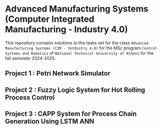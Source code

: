 ﻿# Advanced Manufacturing Systems (Computer Integrated Manufacturing - Industry 4.0)

This repository contains solutions to the tasks set for the class `Advanced Manufacturing Systems (CIM - Intdustry 4.0)` for the MSc program `Control Systems and Robotics` of `National Technical University of Athens` for the fall semester 2024-2025.
 
## Project 1 : Petri Network Simulator

## Project 2 : Fuzzy Logic System for Hot Rolling Process Control

## Project 3 : CAPP System for Process Chain Generation Using LSTM ANN
